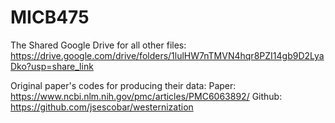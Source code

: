# MICB475

The Shared Google Drive for all other files:
https://drive.google.com/drive/folders/1lulHW7nTMVN4hqr8PZI14gb9D2LyaDko?usp=share_link

Original paper's codes for producing their data:
Paper: https://www.ncbi.nlm.nih.gov/pmc/articles/PMC6063892/
Github: https://github.com/jsescobar/westernization
